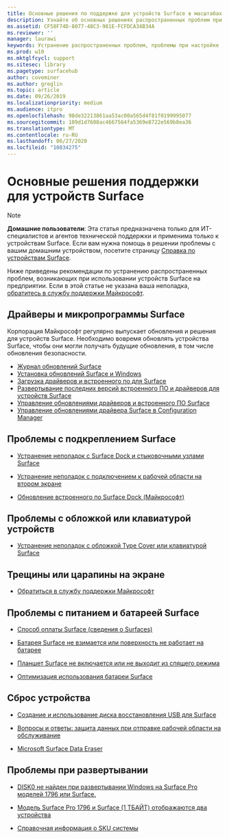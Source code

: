 ```yaml
---
title: Основные решения по поддержке для устройств Surface в масштабах предприятия
description: Узнайте об основных решениях распространенных проблем при использовании устройств Surface на предприятии.
ms.assetid: CF58F74D-8077-48C3-981E-FCFDCA34B34A
ms.reviewer: ''
manager: laurawi
keywords: Устранение распространенных проблем, проблемы при настройке
ms.prod: w10
ms.mktglfcycl: support
ms.sitesec: library
ms.pagetype: surfacehub
author: coveminer
ms.author: greglin
ms.topic: article
ms.date: 09/26/2019
ms.localizationpriority: medium
ms.audience: itpro
ms.openlocfilehash: 98de32213861aa53ac00a565d4f81f0199995077
ms.sourcegitcommit: 109d1d7608ac4667564fa5369e8722e569b8ea36
ms.translationtype: MT
ms.contentlocale: ru-RU
ms.lasthandoff: 06/27/2020
ms.locfileid: "10834275"
---
```

# Основные решения поддержки для устройств Surface

> [!Note]
> **Домашние пользователи**: Эта статья предназначена только для ИТ-специалистов и агентов технической поддержки и применима только к устройствам Surface. Если вам нужна помощь в решении проблемы с вашим домашним устройством, посетите страницу [Справка по устройствам Surface](https://support.microsoft.com/products/surface-devices).

Ниже приведены рекомендации по устранению распространенных проблем, возникающих при использовании устройств Surface на предприятии. Если в этой статье не указана ваша неполадка, [обратитесь в службу поддержки Майкрософт](https://support.microsoft.com/supportforbusiness/productselection).

## Драйверы и микропрограммы Surface

Корпорация Майкрософт регулярно выпускает обновления и решения для устройств Surface. Необходимо вовремя обновлять устройства Surface, чтобы они могли получать будущие обновления, в том числе обновления безопасности.

- [Журнал обновлений Surface](https://www.microsoft.com/surface/support/install-update-activate/surface-update-history)
- [Установка обновлений Surface и Windows](https://www.microsoft.com/surface/support/performance-and-maintenance/install-software-updates-for-surface?os=windows-10&=undefined)
- [Загрузка драйверов и встроенного по для Surface](https://support.microsoft.com/help/4023482)
- [Развертывание последних версий встроенного ПО и драйверов для устройств Surface](https://docs.microsoft.com/surface/deploy-the-latest-firmware-and-drivers-for-surface-devices)
- [Управление обновлениями драйверов и встроенного ПО Surface](https://docs.microsoft.com/surface/manage-surface-pro-3-firmware-updates)
- [Управление обновлениями драйвера Surface в Configuration Manager](https://support.microsoft.com/help/4098906)

## Проблемы с подкреплением Surface

- [Устранение неполадок с Surface Dock и стыковочными узлами Surface](https://support.microsoft.com/help/4023468/surface-troubleshoot-surface-dock-and-docking-stations)

- [Устранение неполадок с подключением к рабочей области на втором экране](https://support.microsoft.com/help/4023496)

- [Обновление встроенного по Surface Dock (Майкрософт)](https://docs.microsoft.com/surface/surface-dock-updater)

## Проблемы с обложкой или клавиатурой устройств

- [Устранение неполадок с обложкой Type Cover или клавиатурой Surface](https://www.microsoft.com/surface/support/hardware-and-drivers/troubleshoot-surface-keyboards)

## Трещины или царапины на экране

- [Обратиться в службу поддержки Майкрософт](https://support.microsoft.com/supportforbusiness/productselection)

## Проблемы с питанием и батареей Surface

- [Способ оплаты Surface (сведения о Surfaces)](https://support.microsoft.com/help/4023496)

- [Батарея Surface не взимается или поверхность не работает на батарее](https://support.microsoft.com/help/4023536)

- [Планшет Surface не включается или не выходит из спящего режима](https://support.microsoft.com/help/4023537)

- [Оптимизация использования батареи Surface](https://support.microsoft.com/help/4483194)

## Сброс устройства

- [Создание и использование диска восстановления USB для Surface](https://support.microsoft.com/help/4023512)

- [Вопросы и ответы: защита данных при отправке рабочей области на обслуживание](https://support.microsoft.com/help/4023508)

- [Microsoft Surface Data Eraser](https://docs.microsoft.com/surface/microsoft-surface-data-eraser)

## Проблемы при развертывании

- [DISK0 не найден при развертывании Windows на Surface Pro моделей 1796 или Surface.](https://support.microsoft.com/help/4046108)

- [Модель Surface Pro 1796 и Surface (1 ТБАЙТ) отображаются два устройства](https://support.microsoft.com/help/4046105)

- [Справочная информация о SKU системы](https://docs.microsoft.com/surface/surface-system-sku-reference)
